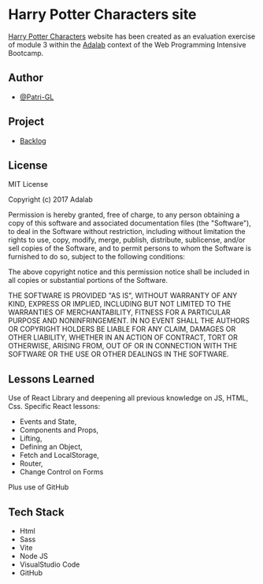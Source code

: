# Harry Potter Characters site

[Harry Potter Characters](http://beta.adalab.es/modulo-3-evaluacion-final-Patri-GL/) website has been created as an evaluation exercise of module 3 within the [Adalab](https://adalab.es/) context of the Web Programming Intensive Bootcamp.

## Author

- [@Patri-GL](https://github.com/Patri-GL)

## Project

- [Backlog](https://github.com/orgs/Adalab/projects/523/views/1?system_template=team_planning)

## License

MIT License

Copyright (c) 2017 Adalab

Permission is hereby granted, free of charge, to any person obtaining a copy of this software and associated documentation files (the "Software"), to deal in the Software without restriction, including without limitation the rights to use, copy, modify, merge, publish, distribute, sublicense, and/or sell copies of the Software, and to permit persons to whom the Software is furnished to do so, subject to the following conditions:

The above copyright notice and this permission notice shall be included in all copies or substantial portions of the Software.

THE SOFTWARE IS PROVIDED "AS IS", WITHOUT WARRANTY OF ANY KIND, EXPRESS OR IMPLIED, INCLUDING BUT NOT LIMITED TO THE WARRANTIES OF MERCHANTABILITY, FITNESS FOR A PARTICULAR PURPOSE AND NONINFRINGEMENT. IN NO EVENT SHALL THE AUTHORS OR COPYRIGHT HOLDERS BE LIABLE FOR ANY CLAIM, DAMAGES OR OTHER LIABILITY, WHETHER IN AN ACTION OF CONTRACT, TORT OR OTHERWISE, ARISING FROM, OUT OF OR IN CONNECTION WITH THE SOFTWARE OR THE USE OR OTHER DEALINGS IN THE SOFTWARE.

## Lessons Learned

Use of React Library and deepening all previous knowledge on JS, HTML, Css. Specific React lessons:

- Events and State,
- Components and Props,
- Lifting,
- Defining an Object,
- Fetch and LocalStorage,
- Router,
- Change Control on Forms

Plus use of GitHub

## Tech Stack

- Html
- Sass
- Vite
- Node JS
- VisualStudio Code
- GitHub
